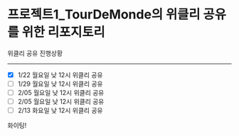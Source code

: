 프로젝트1_TourDeMonde의 위클리 공유를 위한 리포지토리
==========

위클리 공유 진행상황
<hr>

- [x] 1/22 월요일 낮 12시 위클리 공유
- [ ] 1/29 월요일 낮 12시 위클리 공유  
- [ ] 2/05 월요일 낮 12시 위클리 공유  
- [ ] 2/05 월요일 낮 12시 위클리 공유  
- [ ] 2/13 화요일 낮 12시 위클리 공유  

화이팅!
